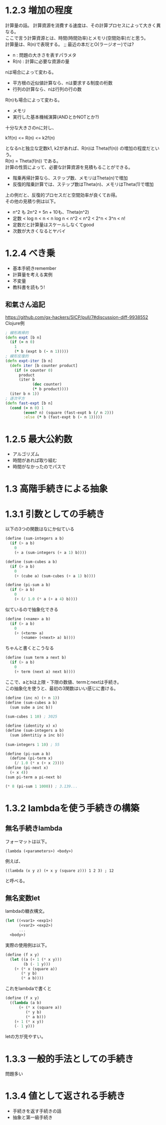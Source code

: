 # 1.2.3 増加の程度
計算量の話。
計算資源を消費する速度は、その計算プロセスによって大きく異なる。  
ここで言う計算資源とは、時間(時間効率)とメモリ(空間効率)だと思う。  
計算量は、R(n)で表現する。 ;; 最近の本だとO(ラージオー)では?

- n    : 問題の大きさを表すパラメタ
- R(n) : 計算に必要な資源の量

nは場合によって変わる。  

- 平方根の近似値計算なら、nは要求する制度の桁数
- 行列の計算なら、nは行列の行の数

R(n)も場合によって変わる。  

- メモリ
- 実行した基本機械演算(ANDとかNOTとか?)

十分な大きさのnに対し、  

  k1f(n) <= R(n) <= k2f(n)  

となるnと独立な定数k1, k2があれば、R(n)は Theta(f(n)) の増加の程度だという。  
R(n) = Theta(f(n)) である。  
計算の性質によって、必要な計算資源を見積もることができる。  

- 階乗再帰計算なら、ステップ数、メモリはTheta(n)で増加
- 反復的階乗計算では、ステップ数はTheta(n)、メモリはTheta(1)で増加

上の例だと、反復的プロセスだと空間効率が良くてお得。  
その他の見積り例は以下。

- n^2 も 2n^2 + 5n + 10も、Theta(n^2)
- 定数 < log n < n < n log n < n^2 < n^2 < 2^n < 3^n < n!
- 定数だと計算量はスケールしなくてgood
- 次数が大きくなるとヤバイ

# 1.2.4 べき乗

- 基本手続きremember
- 計算量を考える実例
- 不変量
- 教科書を読もう!

## 和氣さん追記
https://github.com/gx-hackers/SICP/pull/7#discussion-diff-9938552  
Clojure例  
```Clojure
; 線形再帰的
(defn expt [b n]
  (if (= n 0)
    1
    (* b (expt b (- n 1)))))
; 線形反復的
(defn expt-iter [b n]
  (defn iter [b counter product]
    (if (= counter 0)
      product
      (iter b
            (dec counter)
            (* b product))))
  (iter b n 1))
; 逐次平方
(defn fast-expt [b n]
  (cond (= n 0) 1
        (even? n) (square (fast-expt b (/ n 2)))
        :else (* b (fast-expt b (- n 1)))))
```

# 1.2.5 最大公約数

- アルゴリズム
- 時間があれば取り組む
- 時間がなかったのでパスで

# 1.3 高階手続きによる抽象

# 1.3.1 引数としての手続き
以下の3つの関数はなにか似ている

```Scheme
(define (sum-integers a b)
  (if (> a b)
    0
    (+ a (sum-integers (+ a 1) b))))
```

```Scheme
(define (sum-cubes a b)
  (if (> a b)
    0
    (+ (cube a) (sum-cubes (+ a 1) b))))
```

```Scheme
(define (pi-sum a b)
  (if (> a b)
    0
    (+ (/ 1.0 (* a (+ a 4) b))))
```

似ているので抽象化できる

```Scheme
(define (<name> a b)
  (if (> a b)
    0
    (+ (<term> a)
       (<name> (<next> a) b))))
```

ちゃんと書くとこうなる
```Scheme
(define (sum term a next b)
  (if (> a b)
    0
    (+ term (next a) next b))))
```

ここで、aとbは上限・下限の数値、termとnextは手続き。  
この抽象化を使うと、最初の3関数はいい感じに書ける。

```Scheme
(define (inc n) (+ n 1))
(define (sum-cubes a b)
  (sum sube a inc b))
  
(sum-cubes 1 10) ; 3025
```

```Scheme
(define (identity x) x)
(define (sum-integers a b)
  (sum identitiy a inc b))
  
(sum-integers 1 10) ; 55
```

```Scheme
(define (pi-sum a b)
  (define (pi-term x)
    (/ 1.0 (* x (+ x 2))))
(define (pi-next x)
  (+ x 4))
(sum pi-term a pi-next b)

(* 8 (pi-sum 1 1000)) ; 3.139...
```

# 1.3.2 lambdaを使う手続きの構築
## 無名手続きlambda
フォーマットは以下。

```
(lambda (<parameters>) <body>)
```

例えば、  

```
((lambda (x y z) (+ x y (square z))) 1 2 3) ; 12
```

と呼べる。  

## 無名変数let
lambdaの糖衣構文。  

```Scheme
(let ((<var1> <exp1>)
      (<var2> <exp2>)
      ...
  <body>)
```

実際の使用例は以下。

```Scheme
(define (f x y)
  (let ((a (+ 1 (* x y)))
        (b (- 1 y)))
    (+ (* x (square a))
       (* y b)
       (* a b))))
```

これをlambdaで書くと  

```Scheme
(define (f x y)
  ((lambda (a b)
      (+ (* x (square a))
         (* y b)
         (* a b)))
    (+ 1 (* x y))
    (- 1 y)))
```

letの方が見やすい。

# 1.3.3 一般的手法としての手続き
問題多い

# 1.3.4 値として返される手続き

- 手続きを返す手続きの話
- 抽象と第一級手続き
